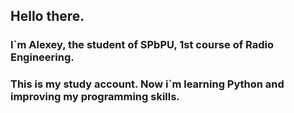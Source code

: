 ## Hello there. 

###  I`m Alexey, the student of SPbPU, 1st course of Radio Engineering.

### This is my study account. Now i`m learning Python and improving my programming skills.
